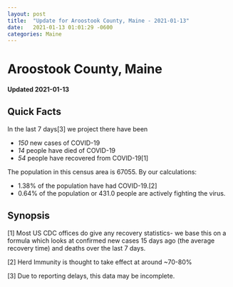 ```yaml
---
layout: post
title:  "Update for Aroostook County, Maine - 2021-01-13"
date:   2021-01-13 01:01:29 -0600
categories: Maine
---
```


# Aroostook County, Maine
#### Updated 2021-01-13

## Quick Facts

In the last 7 days[3] we project there have been
- *150* new cases of COVID-19
- *14* people have died of COVID-19
- *54* people have recovered from COVID-19[1]

The population in this census area is 67055. By our calculations:
- 1.38% of the population have had COVID-19.[2]
- 0.64% of the population or 431.0 people are actively fighting the virus.

## Synopsis




[1] Most US CDC offices do give any recovery statistics- we base this on a formula which looks at confirmed new cases
15 days ago (the average recovery time) and deaths over the last 7 days.

[2] Herd Immunity is thought to take effect at around ~70-80%

[3] Due to reporting delays, this data may be incomplete.
 
    